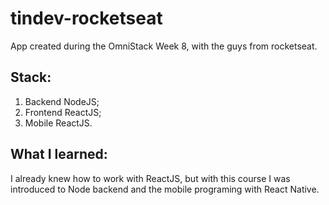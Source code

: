 # tindev-rocketseat
App created during the OmniStack Week 8, with the guys from rocketseat.

## Stack:
1. Backend NodeJS;
2. Frontend ReactJS;
3. Mobile ReactJS.

## What I learned: 
I already knew how to work with ReactJS, but with this course I was introduced to Node backend and the mobile programing with React Native. 
